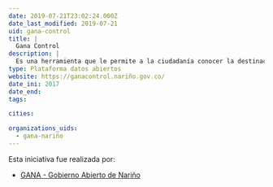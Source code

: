 ```yaml
---
date: 2019-07-21T23:02:24.000Z
date_last_modified: 2019-07-21
uid: gana-control
title: |
  Gana Control
description: |
  Es una herramienta que le permite a la ciudadanía conocer la destinación de los recursos publicos del departamento de Nariño en Colombia.
type: Plataforma datos abiertos
website: https://ganacontrol.nariño.gov.co/
date_ini: 2017
date_end: 
tags:

cities: 

organizations_uids:
  - gana-nariño
---
```


Esta iniciativa fue realizada por:

- [GANA - Gobierno Abierto de Nariño](/organizaciones/gana-nariño)
